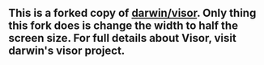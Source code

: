 ## This is a forked copy of [darwin/visor](http://www.github.com/darwin/visor). Only thing this fork does is change the width to half the screen size. For full details about Visor, visit darwin's visor project.
